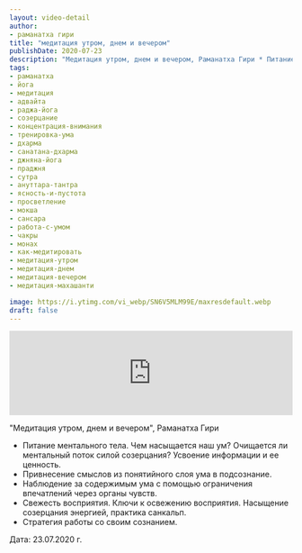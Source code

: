 ```yaml
---
layout: video-detail
author:
- раманатха гири
title: "медитация утром, днем и вечером"
publishDate: 2020-07-23
description: "Медитация утром, днем и вечером, Раманатха Гири * Питание ментального тела. Чем насыщается наш ум? Очищается ли ментальный поток силой созерцания? Усвоение информации и ее ценность. * Привнесение смыслов из понятийного слоя ума в подсознание. * На"
tags: 
- раманатха
- йога
- медитация
- адвайта
- раджа-йога
- созерцание
- концентрация-внимания
- тренировка-ума
- дхарма
- санатана-дхарма
- джняна-йога
- праджня
- сутра
- ануттара-тантра
- ясность-и-пустота
- просветление
- мокша
- сансара
- работа-с-умом
- чакры
- монах
- как-медитировать
- медитация-утром
- медитация-днем
- медитация-вечером
- медитация-махашанти

image: https://i.ytimg.com/vi_webp/SN6V5MLM99E/maxresdefault.webp
draft: false
---
```


<iframe width="100%" src="https://www.youtube.com/embed/SN6V5MLM99E" frameborder="0" allowfullscreen=""></iframe> 

 "Медитация утром, днем и вечером", Раманатха Гири

* Питание ментального тела. Чем насыщается наш ум? Очищается ли ментальный поток силой созерцания? Усвоение информации и ее ценность.
* Привнесение смыслов из понятийного слоя ума в подсознание.
* Наблюдение за содержимым ума с помощью ограничения впечатлений через органы чувств.
* Свежесть восприятия. Ключи к освежению восприятия. Насыщение созерцания энергией, практика санкальп.
* Стратегия работы со своим сознанием.

  
 Дата: 23.07.2020 г.

  

 